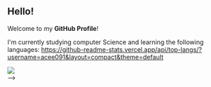 ## Hello!
Welcome to my **GitHub Profile**!

I'm currently studying computer Science and learning the following languages:
https://github-readme-stats.vercel.app/api/top-langs/?username=acee091&layout=compact&theme=default

<div>
<a href="https://www.linkedin.com/in/anacesantos" target="_blank"><img loading="lazy" src="https://img.shields.io/badge/-LinkedIn-%230077B5?style=for-the-badge&logo=linkedin&logoColor=white" target="_blank"></a>
</div>
-->
